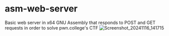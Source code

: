 # asm-web-server
Basic web server in x64 GNU Assembly that responds to POST and GET requests in order to solve pwn.college's CTF
![Screenshot_20241116_141715](https://github.com/user-attachments/assets/87229ca2-d3e0-4486-92b7-7d4ee04b0f4d)
